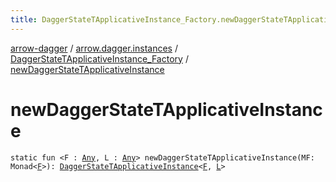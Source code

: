 ```yaml
---
title: DaggerStateTApplicativeInstance_Factory.newDaggerStateTApplicativeInstance - arrow-dagger
---
```


[arrow-dagger](../../index.html) / [arrow.dagger.instances](../index.html) / [DaggerStateTApplicativeInstance_Factory](index.html) / [newDaggerStateTApplicativeInstance](./new-dagger-state-t-applicative-instance.html)

# newDaggerStateTApplicativeInstance

`static fun <F : `[`Any`](https://kotlinlang.org/api/latest/jvm/stdlib/kotlin/-any/index.html)`, L : `[`Any`](https://kotlinlang.org/api/latest/jvm/stdlib/kotlin/-any/index.html)`> newDaggerStateTApplicativeInstance(MF: Monad<`[`F`](new-dagger-state-t-applicative-instance.html#F)`>): `[`DaggerStateTApplicativeInstance`](../-dagger-state-t-applicative-instance/index.html)`<`[`F`](new-dagger-state-t-applicative-instance.html#F)`, `[`L`](new-dagger-state-t-applicative-instance.html#L)`>`
